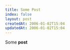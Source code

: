 ```yaml
---
title: Some Post
index: false
layout: post
createdAt: 2006-01-02T15:04
updatedAt: 2006-01-02T15:04
---
```

Some **post**
